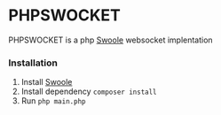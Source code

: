 # PHPSWOCKET
PHPSWOCKET is a php [Swoole](https://www.swoole.co.uk/) websocket implentation

### Installation
1. Install [Swoole](https://www.swoole.co.uk/) 
2. Install dependency `composer install`
3. Run `php main.php`
